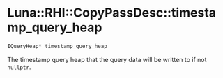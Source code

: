 # Luna::RHI::CopyPassDesc::timestamp_query_heap

```c++
IQueryHeap* timestamp_query_heap
```

The timestamp query heap that the query data will be written to if not `nullptr`. 

